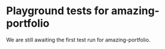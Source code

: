 # Playground tests for amazing-portfolio
We are still awaiting the first test run for amazing-portfolio.
